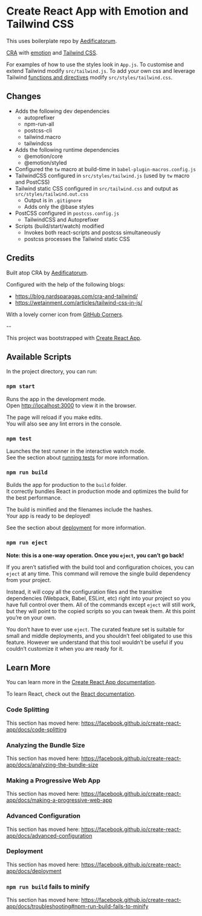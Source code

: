 # Create React App with Emotion and Tailwind CSS

This uses boilerplate repo by [Aedificatorum](https://github.com/aedificatorum/cra-tailwind-emotion-starter).

[CRA](https://facebook.github.io/create-react-app/) with [emotion](https://emotion.sh) and [Tailwind CSS](https://tailwindcss.com).

For examples of how to use the styles look in `App.js`.  To customise and extend Tailwind modify `src/tailwind.js`.  To add your own css and leverage Tailwind [functions and directives](https://tailwindcss.com/docs/functions-and-directives) modify `src/styles/tailwind.css`.

## Changes

- Adds the following dev dependencies
  - autoprefixer
  - npm-run-all
  - postcss-cli
  - tailwind.macro
  - tailwindcss
- Adds the following runtime dependencies
  - @emotion/core
  - @emotion/styled
- Configured the `tw` macro at build-time in `babel-plugin-macros.config.js`
- TailwindCSS configured in `src/styles/tailwind.js` (used by `tw` macro and PostCSS)
- Tailwind static CSS configured in `src/tailwind.css` and output as `src/styles/tailwind.out.css`
  - Output is in `.gitignore`
  - Adds only the @base styles
- PostCSS configured in `postcss.config.js`
  - TailwindCSS and Autoprefixer
- Scripts (build/start/watch) modified
  - Invokes both react-scripts and postcss simultaneously
  - postcss processes the Tailwind static CSS

## Credits

Built atop CRA by [Aedificatorum](https://github.com/aedificatorum).

Configured with the help of the following blogs:
- https://blog.nardsparagas.com/cra-and-tailwind/
- https://wetainment.com/articles/tailwind-css-in-js/

With a lovely corner icon from [GitHub Corners](http://tholman.com/github-corners/).

--

This project was bootstrapped with [Create React App](https://github.com/facebook/create-react-app).

## Available Scripts

In the project directory, you can run:

### `npm start`

Runs the app in the development mode.<br>
Open [http://localhost:3000](http://localhost:3000) to view it in the browser.

The page will reload if you make edits.<br>
You will also see any lint errors in the console.

### `npm test`

Launches the test runner in the interactive watch mode.<br>
See the section about [running tests](https://facebook.github.io/create-react-app/docs/running-tests) for more information.

### `npm run build`

Builds the app for production to the `build` folder.<br>
It correctly bundles React in production mode and optimizes the build for the best performance.

The build is minified and the filenames include the hashes.<br>
Your app is ready to be deployed!

See the section about [deployment](https://facebook.github.io/create-react-app/docs/deployment) for more information.

### `npm run eject`

**Note: this is a one-way operation. Once you `eject`, you can’t go back!**

If you aren’t satisfied with the build tool and configuration choices, you can `eject` at any time. This command will remove the single build dependency from your project.

Instead, it will copy all the configuration files and the transitive dependencies (Webpack, Babel, ESLint, etc) right into your project so you have full control over them. All of the commands except `eject` will still work, but they will point to the copied scripts so you can tweak them. At this point you’re on your own.

You don’t have to ever use `eject`. The curated feature set is suitable for small and middle deployments, and you shouldn’t feel obligated to use this feature. However we understand that this tool wouldn’t be useful if you couldn’t customize it when you are ready for it.

## Learn More

You can learn more in the [Create React App documentation](https://facebook.github.io/create-react-app/docs/getting-started).

To learn React, check out the [React documentation](https://reactjs.org/).

### Code Splitting

This section has moved here: https://facebook.github.io/create-react-app/docs/code-splitting

### Analyzing the Bundle Size

This section has moved here: https://facebook.github.io/create-react-app/docs/analyzing-the-bundle-size

### Making a Progressive Web App

This section has moved here: https://facebook.github.io/create-react-app/docs/making-a-progressive-web-app

### Advanced Configuration

This section has moved here: https://facebook.github.io/create-react-app/docs/advanced-configuration

### Deployment

This section has moved here: https://facebook.github.io/create-react-app/docs/deployment

### `npm run build` fails to minify

This section has moved here: https://facebook.github.io/create-react-app/docs/troubleshooting#npm-run-build-fails-to-minify
